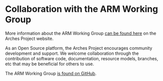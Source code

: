 
# Collaboration with the ARM Working Group

More information about the ARM Working Group [can be found here](https://www.archesproject.org/arm-wg/) on the Arches Project website.

As an Open Source platform, the Arches Project encourages community development and support. 
We welcome collaboration through the contribution of software code, documentation, resource models, branches, etc that may be beneficial for others to use.

The ARM Working Group [is found on GitHub](https://github.com/archesproject/ARM_Working_Group).
